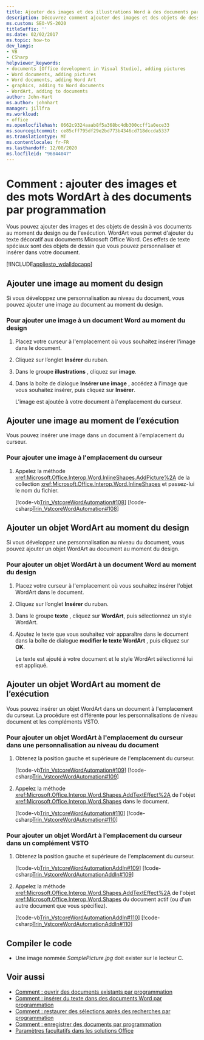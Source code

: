 ```yaml
---
title: Ajouter des images et des illustrations Word à des documents par programmation
description: Découvrez comment ajouter des images et des objets de dessin à vos documents au moment du design ou au moment de l’exécution.
ms.custom: SEO-VS-2020
titleSuffix: ''
ms.date: 02/02/2017
ms.topic: how-to
dev_langs:
- VB
- CSharp
helpviewer_keywords:
- documents [Office development in Visual Studio], adding pictures
- Word documents, adding pictures
- Word documents, adding Word Art
- graphics, adding to Word documents
- WordArt, adding to documents
author: John-Hart
ms.author: johnhart
manager: jillfra
ms.workload:
- office
ms.openlocfilehash: 0662c9324aaab8f5a368bc4db300ccff1a0ece33
ms.sourcegitcommit: ce85cff795df29e2bd773b4346cd718dccda5337
ms.translationtype: MT
ms.contentlocale: fr-FR
ms.lasthandoff: 12/08/2020
ms.locfileid: "96844047"
---
```

# <a name="how-to-programmatically-add-pictures-and-word-art-to-documents"></a>Comment : ajouter des images et des mots WordArt à des documents par programmation
  Vous pouvez ajouter des images et des objets de dessin à vos documents au moment du design ou de l'exécution. WordArt vous permet d'ajouter du texte décoratif aux documents Microsoft Office Word. Ces effets de texte spéciaux sont des objets de dessin que vous pouvez personnaliser et insérer dans votre document.

 [!INCLUDE[appliesto_wdalldocapp](../vsto/includes/appliesto-wdalldocapp-md.md)]

## <a name="add-a-picture-at-design-time"></a>Ajouter une image au moment du design
 Si vous développez une personnalisation au niveau du document, vous pouvez ajouter une image au document au moment du design.

### <a name="to-add-a-picture-to-a-word-document-at-design-time"></a>Pour ajouter une image à un document Word au moment du design

1. Placez votre curseur à l'emplacement où vous souhaitez insérer l'image dans le document.

2. Cliquez sur l’onglet **Insérer** du ruban.

3. Dans le groupe **illustrations** , cliquez sur **image**.

4. Dans la boîte de dialogue **Insérer une image** , accédez à l’image que vous souhaitez insérer, puis cliquez sur **Insérer**.

     L'image est ajoutée à votre document à l'emplacement du curseur.

## <a name="add-a-picture-at-run-time"></a>Ajouter une image au moment de l’exécution
 Vous pouvez insérer une image dans un document à l'emplacement du curseur.

### <a name="to-add-a-picture-at-the-cursor-location"></a>Pour ajouter une image à l'emplacement du curseur

1. Appelez la méthode <xref:Microsoft.Office.Interop.Word.InlineShapes.AddPicture%2A> de la collection <xref:Microsoft.Office.Interop.Word.InlineShapes> et passez-lui le nom du fichier.

     [!code-vb[Trin_VstcoreWordAutomation#108](../vsto/codesnippet/VisualBasic/Trin_VstcoreWordAutomationVB/ThisDocument.vb#108)]
     [!code-csharp[Trin_VstcoreWordAutomation#108](../vsto/codesnippet/CSharp/Trin_VstcoreWordAutomationCS/ThisDocument.cs#108)]

## <a name="add-wordart-at-design-time"></a>Ajouter un objet WordArt au moment du design
 Si vous développez une personnalisation au niveau du document, vous pouvez ajouter un objet WordArt au document au moment du design.

### <a name="to-add-wordart-to-a-word-document-at-design-time"></a>Pour ajouter un objet WordArt à un document Word au moment du design

1. Placez votre curseur à l'emplacement où vous souhaitez insérer l'objet WordArt dans le document.

2. Cliquez sur l’onglet **Insérer** du ruban.

3. Dans le groupe **texte** , cliquez sur **WordArt**, puis sélectionnez un style WordArt.

4. Ajoutez le texte que vous souhaitez voir apparaître dans le document dans la boîte de dialogue **modifier le texte WordArt** , puis cliquez sur **OK**.

     Le texte est ajouté à votre document et le style WordArt sélectionné lui est appliqué.

## <a name="add-wordart-at-run-time"></a>Ajouter un objet WordArt au moment de l’exécution
 Vous pouvez insérer un objet WordArt dans un document à l'emplacement du curseur. La procédure est différente pour les personnalisations de niveau document et les compléments VSTO.

### <a name="to-add-wordart-at-the-cursor-location-in-a-document-level-customization"></a>Pour ajouter un objet WordArt à l'emplacement du curseur dans une personnalisation au niveau du document

1. Obtenez la position gauche et supérieure de l'emplacement du curseur.

     [!code-vb[Trin_VstcoreWordAutomation#109](../vsto/codesnippet/VisualBasic/Trin_VstcoreWordAutomationVB/ThisDocument.vb#109)]
     [!code-csharp[Trin_VstcoreWordAutomation#109](../vsto/codesnippet/CSharp/Trin_VstcoreWordAutomationCS/ThisDocument.cs#109)]

2. Appelez la méthode <xref:Microsoft.Office.Interop.Word.Shapes.AddTextEffect%2A> de l'objet <xref:Microsoft.Office.Interop.Word.Shapes> dans le document.

     [!code-vb[Trin_VstcoreWordAutomation#110](../vsto/codesnippet/VisualBasic/Trin_VstcoreWordAutomationVB/ThisDocument.vb#110)]
     [!code-csharp[Trin_VstcoreWordAutomation#110](../vsto/codesnippet/CSharp/Trin_VstcoreWordAutomationCS/ThisDocument.cs#110)]

### <a name="to-add-wordart-at-the-cursor-location-in-a-vsto-add-in"></a>Pour ajouter un objet WordArt à l’emplacement du curseur dans un complément VSTO

1. Obtenez la position gauche et supérieure de l'emplacement du curseur.

     [!code-vb[Trin_VstcoreWordAutomationAddIn#109](../vsto/codesnippet/VisualBasic/Trin_VstcoreWordAutomationAddIn/ThisAddIn.vb#109)]
     [!code-csharp[Trin_VstcoreWordAutomationAddIn#109](../vsto/codesnippet/CSharp/Trin_VstcoreWordAutomationAddIn/ThisAddIn.cs#109)]

2. Appelez la méthode <xref:Microsoft.Office.Interop.Word.Shapes.AddTextEffect%2A> de l'objet <xref:Microsoft.Office.Interop.Word.Shapes> du document actif (ou d'un autre document que vous spécifiez).

     [!code-vb[Trin_VstcoreWordAutomationAddIn#110](../vsto/codesnippet/VisualBasic/Trin_VstcoreWordAutomationAddIn/ThisAddIn.vb#110)]
     [!code-csharp[Trin_VstcoreWordAutomationAddIn#110](../vsto/codesnippet/CSharp/Trin_VstcoreWordAutomationAddIn/ThisAddIn.cs#110)]

## <a name="compile-the-code"></a>Compiler le code

- Une image nommée *SamplePicture.jpg* doit exister sur le lecteur C.

## <a name="see-also"></a>Voir aussi
- [Comment : ouvrir des documents existants par programmation](../vsto/how-to-programmatically-open-existing-documents.md)
- [Comment : insérer du texte dans des documents Word par programmation](../vsto/how-to-programmatically-insert-text-into-word-documents.md)
- [Comment : restaurer des sélections après des recherches par programmation](../vsto/how-to-programmatically-restore-selections-after-searches.md)
- [Comment : enregistrer des documents par programmation](../vsto/how-to-programmatically-save-documents.md)
- [Paramètres facultatifs dans les solutions Office](../vsto/optional-parameters-in-office-solutions.md)
